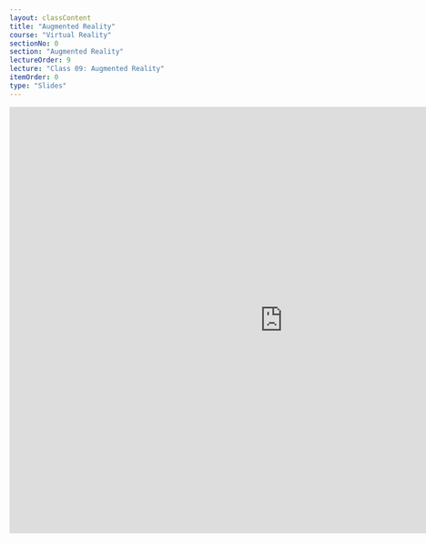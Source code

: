 ```yaml
---
layout: classContent
title: "Augmented Reality"
course: "Virtual Reality"
sectionNo: 0
section: "Augmented Reality"
lectureOrder: 9
lecture: "Class 09: Augmented Reality"
itemOrder: 0
type: "Slides"
---
```


<iframe src="https://docs.google.com/presentation/d/e/2PACX-1vSQo5iprjQWFyqorotuG30d0bippNaUvuO_srYkS7YmYUFk8Q0u0eGw8cQ2QCX4tv0RemShmk_v7nqq/embed?start=false&loop=false&delayms=3000" frameborder="0" width="960" height="749" allowfullscreen="true" mozallowfullscreen="true" webkitallowfullscreen="true"></iframe>